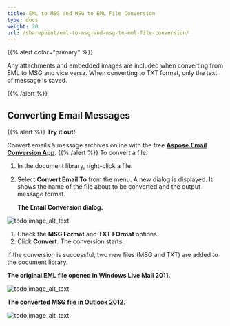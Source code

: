 ```yaml
---
title: EML to MSG and MSG to EML File Conversion
type: docs
weight: 20
url: /sharepoint/eml-to-msg-and-msg-to-eml-file-conversion/
---
```



{{% alert color="primary" %}} 

Any attachments and embedded images are included when converting from EML to MSG and vice versa. When converting to TXT format, only the text of message is saved.

{{% /alert %}} 
## **Converting Email Messages**
{{% alert %}}
**Try it out!**

Convert emails & message archives online with the free [**Aspose.Email Conversion App**](https://products.aspose.app/email/Conversion).
{{% /alert %}}
To convert a file:

1. In the document library, right-click a file.
1. Select **Convert Email To** from the menu.
   A new dialog is displayed. It shows the name of the file about to be converted and the output message format. 

   **The Email Conversion dialog.** 

![todo:image_alt_text](eml-to-msg-and-msg-to-eml-file-conversion_1.png)




1. Check the **MSG Format** and **TXT FOrmat** options.
1. Click **Convert**.
   The conversion starts.

If the conversion is successful, two new files (MSG and TXT) are added to the document library. 

**The original EML file opened in Windows Live Mail 2011.** 

![todo:image_alt_text](eml-to-msg-and-msg-to-eml-file-conversion_2.png)

**The converted MSG file in Outlook 2012.** 

![todo:image_alt_text](eml-to-msg-and-msg-to-eml-file-conversion_3.png)

